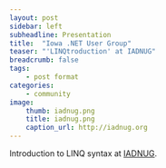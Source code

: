 ```yaml
---
layout: post
sidebar: left
subheadline: Presentation
title:  "Iowa .NET User Group"
teaser: "'LINQtroduction' at IADNUG"
breadcrumb: false
tags:
    - post format
categories:
    - community
image:
    thumb: iadnug.png
    title: iadnug.png
    caption_url: http://iadnug.org
---
```

Introduction to LINQ syntax at <a href='http://iadnug.org' target='new'>IADNUG</a>.
